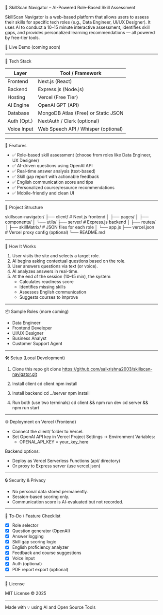 🧠 SkillScan Navigator – AI-Powered Role-Based Skill Assessment

SkillScan Navigator is a web-based platform that allows users to assess their skills for specific tech roles (e.g., Data Engineer, UI/UX Designer). It uses AI to conduct a 10–15 minute interactive assessment, identifies skill gaps, and provides personalized learning recommendations — all powered by free-tier tools.

🚀 Live Demo (coming soon)

---

🔧 Tech Stack

| Layer       | Tool / Framework     |
|-------------|----------------------|
| Frontend    | Next.js (React)      |
| Backend     | Express.js (Node.js) |
| Hosting     | Vercel (Free Tier)   |
| AI Engine   | OpenAI GPT (API)     |
| Database    | MongoDB Atlas (Free) or Static JSON |
| Auth (Opt.) | NextAuth / Clerk (optional) |
| Voice Input | Web Speech API / Whisper (optional) |

---

🧩 Features

- ✅ Role-based skill assessment (choose from roles like Data Engineer, UX Designer)
- ✅ AI-driven questions using OpenAI API
- ✅ Real-time answer analysis (text-based)
- ✅ Skill gap report with actionable feedback
- ✅ English communication score and tips
- ✅ Personalized course/resource recommendations
- ✅ Mobile-friendly and clean UI

---

📂 Project Structure

skillscan-navigator/
├── client/               # Next.js frontend
│   ├── pages/
│   ├── components/
│   └── utils/
├── server/               # Express.js backend
│   ├── routes/
│   ├── skillMatrix/      # JSON files for each role
│   └── app.js
├── vercel.json           # Vercel proxy config (optional)
└── README.md

---

🧠 How It Works

1. User visits the site and selects a target role.
2. AI begins asking contextual questions based on the role.
3. User answers questions via text (or voice).
4. AI analyzes answers in real-time.
5. At the end of the session (10–15 min), the system:
   - Calculates readiness score
   - Identifies missing skills
   - Assesses English communication
   - Suggests courses to improve

---

📦 Sample Roles (more coming)

- Data Engineer
- Frontend Developer
- UI/UX Designer
- Business Analyst
- Customer Support Agent

---

🛠️ Setup (Local Development)

1. Clone this repo
   git clone https://github.com/saikrishna2003/skillscan-navigator.git

2. Install client
   cd client
   npm install

3. Install backend
   cd ../server
   npm install

4. Run both (use two terminals)
   cd client && npm run dev
   cd server && npm run start

---

🌐 Deployment on Vercel (Frontend)

- Connect the client/ folder to Vercel.
- Set OpenAI API key in Vercel Project Settings → Environment Variables:
  - OPENAI_API_KEY = your_key_here

Backend options:
- Deploy as Vercel Serverless Functions (api/ directory)
- Or proxy to Express server (use vercel.json)

---

🔒 Security & Privacy

- No personal data stored permanently.
- Session-based scoring only.
- Communication score is AI-evaluated but not recorded.

---

📌 To-Do / Feature Checklist

- [x] Role selector
- [x] Question generator (OpenAI)
- [x] Answer logging
- [x] Skill gap scoring logic
- [x] English proficiency analyzer
- [x] Feedback and course suggestions
- [x] Voice input
- [x] Auth (optional)
- [x] PDF report export (optional)

---

📄 License

MIT License © 2025

---

Made with 💡 using AI and Open Source Tools
